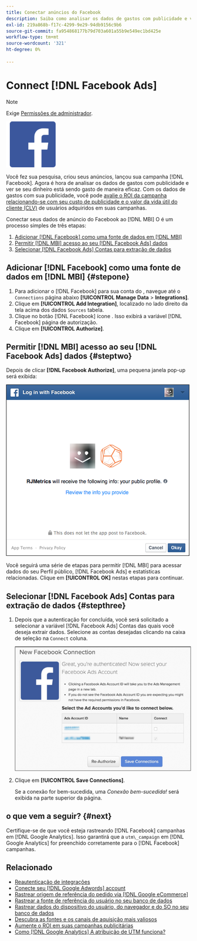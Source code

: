 ```yaml
---
title: Conectar anúncios do Facebook
description: Saiba como analisar os dados de gastos com publicidade e ver se o seu dinheiro está sendo gasto de maneira eficaz.
exl-id: 219a868b-f17c-4299-9e29-94db9156c9b6
source-git-commit: fa954868177b79d703a601a55b9e549ec1bd425e
workflow-type: tm+mt
source-wordcount: '321'
ht-degree: 0%

---
```


# Connect [!DNL Facebook Ads]

>[!NOTE]
>
>Exige [Permissões de administrador](../../../administrator/user-management/user-management.md).

![](../../../assets/Facebook_Logo.png)

Você fez sua pesquisa, criou seus anúncios, lançou sua campanha [!DNL Facebook]. Agora é hora de analisar os dados de gastos com publicidade e ver se seu dinheiro está sendo gasto de maneira eficaz. Com os dados de gastos com sua publicidade, você pode [avalie o ROI da campanha relacionando-se com seu custo de publicidade e o valor da vida útil do cliente (CLV)](../../../data-analyst/analysis/roi-ad-camp.md) de usuários adquiridos em suas campanhas.

Conectar seus dados de anúncio do Facebook ao [!DNL MBI] O é um processo simples de três etapas:

1. [Adicionar [!DNL Facebook] como uma fonte de dados em [!DNL MBI]](#stepone)
1. [Permitir [!DNL MBI] acesso ao seu [!DNL Facebook Ads] dados](#steptwo)
1. [Selecionar [!DNL Facebook Ads] Contas para extração de dados](#stepthree)

## Adicionar [!DNL Facebook] como uma fonte de dados em [!DNL MBI] {#stepone}

1. Para adicionar o [!DNL Facebook] para sua conta do , navegue até o `Connections` página abaixo **[!UICONTROL Manage Data** > **Integrations]**.
1. Clique em **[!UICONTROL Add Integration]**, localizado no lado direito da tela acima dos dados `Sources` tabela.
1. Clique no botão [!DNL Facebook] ícone . Isso exibirá a variável [!DNL Facebook] página de autorização.
1. Clique em **[!UICONTROL Authorize]**.

## Permitir [!DNL MBI] acesso ao seu [!DNL Facebook Ads] dados {#steptwo}

Depois de clicar **[!DNL Facebook Authorize]**, uma pequena janela pop-up será exibida:

![](../../../assets/Facebook_Access_Popup.png)

Você seguirá uma série de etapas para permitir [!DNL MBI] para acessar dados do seu Perfil público, [!DNL Facebook Ads] e estatísticas relacionadas. Clique em **[!UICONTROL OK]** nestas etapas para continuar.

## Selecionar [!DNL Facebook Ads] Contas para extração de dados {#stepthree}

1. Depois que a autenticação for concluída, você será solicitado a selecionar a variável [!DNL Facebook Ads] Contas das quais você deseja extrair dados. Selecione as contas desejadas clicando na caixa de seleção na `Connect` coluna.

   ![](../../../assets/Facebook_Ad_Accounts.png)

1. Clique em **[!UICONTROL Save Connections]**.

   Se a conexão for bem-sucedida, uma *Conexão bem-sucedida!* será exibida na parte superior da página.

## o que vem a seguir? {#next}

Certifique-se de que você esteja rastreando [!DNL Facebook] campanhas em [!DNL Google Analytics]. Isso garantirá que a `utm\_campaign` em [!DNL Google Analytics] for preenchido corretamente para o [!DNL Facebook] campanhas.

## Relacionado

* [Reautenticação de integrações](https://experienceleague.adobe.com/docs/commerce-knowledge-base/kb/how-to/mbi-reauthenticating-integrations.html?lang=en)
* [Conecte seu [!DNL Google Adwords] account](../integrations/google-ecommerce.md)
* [Rastrear origem de referência do pedido via [!DNL Google eCommerce]](../integrations/google-ecommerce.md)
* [Rastrear a fonte de referência do usuário no seu banco de dados](../../analysis/google-track-user-acq.md)
* [Rastrear dados do dispositivo do usuário, do navegador e do SO no seu banco de dados](../../analysis/track-usr-dev-browser.md)
* [Descubra as fontes e os canais de aquisição mais valiosos](../../analysis/most-value-source-channel.md)
* [Aumente o ROI em suas campanhas publicitárias](../../analysis/roi-ad-camp.md)
* [Como [!DNL Google Analytics] A atribuição de UTM funciona?](../../analysis/utm-attributes.md)
